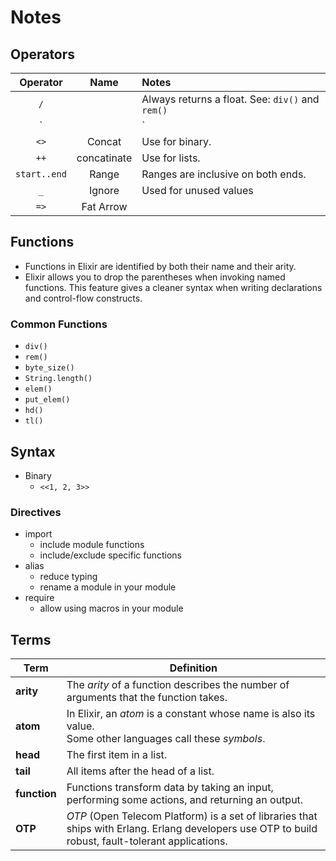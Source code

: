 # Notes 

## Operators

|   Operator   |        Name        | Notes                                                       |
|:------------:|:------------------:|:------------------------------------------------------------|
|      `/`     |                    | Always returns a float. See: `div()` and `rem()`            |
|     `||`     | Short-circuited Or | Starting from the left, will return the first truthy value. |
|     `<>`     |       Concat       | Use for binary.                                             |
|     `++`     |     concatinate    | Use for lists.                                              |
| `start..end` |        Range       | Ranges are inclusive on both ends.                          |
|     `_`      |       Ignore       | Used for unused values                                      |
|     `=>`     |     Fat Arrow      |                                                             |


## Functions
- Functions in Elixir are identified by both their name and their arity. 
- Elixir allows you to drop the parentheses when invoking named functions. This feature gives a cleaner syntax when writing declarations and control-flow constructs.

### Common Functions
- `div()` 
- `rem()`
- `byte_size()`
- `String.length()`
- `elem()`
- `put_elem()`
- `hd()`
- `tl()`

## Syntax
- Binary
  - `<<1, 2, 3>>`
  
### Directives
- import
  - include module functions
  - include/exclude specific functions
- alias 
  - reduce typing
  - rename a module in your module
- require
  - allow using macros in your module


## Terms

|     Term     |                                                                     Definition                                                                      |
| ------------ | --------------------------------------------------------------------------------------------------------------------------------------------------- |
| **arity**    | The *arity* of a function describes the number of arguments that the function takes.                                                                |
| **atom**     | In Elixir, an *atom* is a constant whose name is also its value. <br/> Some other languages call these *symbols*.                                   |
| **head**     | The first item in a list.                                                                                                                           |
| **tail**     | All items after the head of a list.                                                                                                                 |
| **function** | Functions transform data by taking an input, performing some actions, and returning an output.                                                      |
| **OTP**      | *OTP* (Open Telecom Platform) is a set of libraries that ships with Erlang. Erlang developers use OTP to build robust, fault-tolerant applications. |

